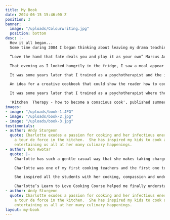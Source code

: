 ```yaml
---
title: My Book
date: 2024-06-15 15:46:00 Z
position: 3
banner:
  image: "/uploads/Colourwriting.jpg"
  position: bottom
desc: |-
  How it all began...
  Some time during 2004 I began thinking about leaving my drama teaching job amid the curriculum changes that were disastrous for me and my neurodiverse students.  Their creative abilities stunted by an outdated syllabus of dry text, unsuitable (in my opinion) for any secondary classroom but for my dyslexic students was a tragic waste.  My own experience of school where I found myself struggling to focus and constantly in trouble trickled down my spine.  I knew I needed a new career where I could be myself, honour and enhance the creative spirit and feel useful.

  “Love the hand that fate deals you and play it as your own” Marcus Aurelius

  That evening as I looked hungrily in the fridge, I saw a meal appear which I remember felt delicious.  As I followed the feeling of making a dinner with what one has to hand, I remembered playing cards as a small child into my teens, with my wonderful Great Grandmother.  Each hand you are dealt you must play as it is, and that is where the seasoning of fun, luck and creative resource ignite your potential.  The key nutrients in this pass time are presence and attention - engaging fully in the process, setting the natural practicality of the human spirit free.  Play is vital for life. It is how we learn to feed and care for ourselves after all.

  It was some years later that I trained as a psychotherapist and the idea for the ‘cooking cure’ took shape and gave the creative cookbook a new dimension.  My earlier studies in anthropology, my fascination with Carl Jung and depth psychology now fed into the cookbook that you can delve into today.  It is a long and evolving story which I hope will come alive in your hands…

  An idea for a creative cookbook that could show the reader how to cook with intuition and instinct began to simmer.  A pack of playing cards who became a set of recipes, each with a character who showed you how, when and why to cook them, was on the boil.  The various salts and seeds of my personal and professional life combined into what would follow the journey of becoming a conscious cook.  Drama teaching had shown me how to practice physical theatre, personifying objects and allowing them to speak, the vital role of creative confidence and how to reach our unique potential.  The essence of love in each meal we make, however small or grand, formed the foundation of this project.  By enjoying the process of putting imagination, play and appetite together in the kitchen, we create a recipe for life.

  It was some years later that I trained as a psychotherapist where the idea for the ‘cooking cure’ took shape and gave the creative cookbook a new dimension and direction.  My earlier studies in anthropology, my fascination with Carl Jung's depth psychology and philosophy now fed into the cookbook that you can delve into today.  It is a long and evolving story which I hope will come alive in your hands…

  'Kitchen  Therapy - how to become a conscious cook', published summer 2024 with Ortus Press, an imprint of Free Association Books, is available from Amazon, or contact me direct to arrange a signed copy!
images:
- image: "/uploads/book-1.JPG"
- image: "/uploads/book-2.jpg"
- image: "/uploads/book-3.jpg"
testimonials:
- author: Andy Sturgeon
  quote: Charlotte exudes a passion for cooking and her infectious energy makes her
    a tour de force in the kitchen.  She has inspired my kids to cook and love food…
    entertaining us all at her many culinary happenings.
- author: Ron Awotar
  quote: |-
    Charlotte has such a gentle casual way that she makes taking charge of your health a very pleasant experience.

    Charlotte was one of my first cooking teachers and the first one to make me feel confident and unafraid of all the new foods and theories that just right for me as a beginner.

    She inspired all the students with her cooking, compassion and understanding; she is not only teaching in her class, she is also hands on cooking including all students’ participation.

    Charlotte’s Learn to Love Cooking Course helped me finally understand food and how to cook with love. Her teaching technique is so clear, easy and practical to understand, some of my favourite dishes are Fish Pie/ Risotto-Chicken/Mushroom and Leek/ Chocolate and Banana Cake and Chocolate Brownies.
- author: Andy Sturgeon
  quote: Charlotte exudes a passion for cooking and her infectious energy makes her
    a tour de force in the kitchen.  She has inspired my kids to cook and love food…
    entertaining us all at her many culinary happenings.
layout: my-book
---
```


